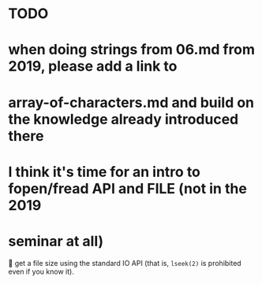 # TODO

# when doing strings from 06.md from 2019, please add a link to
# array-of-characters.md and build on the knowledge already introduced there

# I think it's time for an intro to fopen/fread API and FILE (not in the 2019
# seminar at all)

:wrench: get a file size using the standard IO API (that is, `lseek(2)` is
prohibited even if you know it).
